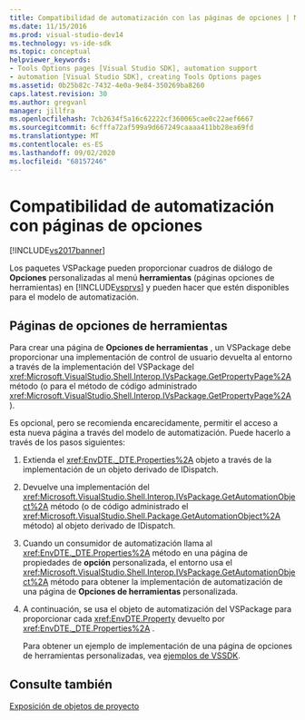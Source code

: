 ```yaml
---
title: Compatibilidad de automatización con las páginas de opciones | Microsoft Docs
ms.date: 11/15/2016
ms.prod: visual-studio-dev14
ms.technology: vs-ide-sdk
ms.topic: conceptual
helpviewer_keywords:
- Tools Options pages [Visual Studio SDK], automation support
- automation [Visual Studio SDK], creating Tools Options pages
ms.assetid: 0b25b82c-7432-4e0a-9e84-350269ba8260
caps.latest.revision: 30
ms.author: gregvanl
manager: jillfra
ms.openlocfilehash: 7cb2634f5a16c62222cf360065cae0c22aef6667
ms.sourcegitcommit: 6cfffa72af599a9d667249caaaa411bb28ea69fd
ms.translationtype: MT
ms.contentlocale: es-ES
ms.lasthandoff: 09/02/2020
ms.locfileid: "68157246"
---
```

# <a name="automation-support-for-options-pages"></a>Compatibilidad de automatización con páginas de opciones
[!INCLUDE[vs2017banner](../../includes/vs2017banner.md)]

Los paquetes VSPackage pueden proporcionar cuadros de diálogo de **Opciones** personalizadas al menú **herramientas** (páginas opciones de herramientas) en [!INCLUDE[vsprvs](../../includes/vsprvs-md.md)] y pueden hacer que estén disponibles para el modelo de automatización.  
  
## <a name="tools-options-pages"></a>Páginas de opciones de herramientas  
 Para crear una página de **Opciones de herramientas** , un VSPackage debe proporcionar una implementación de control de usuario devuelta al entorno a través de la implementación del VSPackage del <xref:Microsoft.VisualStudio.Shell.Interop.IVsPackage.GetPropertyPage%2A> método (o para el método de código administrado <xref:Microsoft.VisualStudio.Shell.Interop.IVsPackage.GetPropertyPage%2A> ).  
  
 Es opcional, pero se recomienda encarecidamente, permitir el acceso a esta nueva página a través del modelo de automatización. Puede hacerlo a través de los pasos siguientes:  
  
1. Extienda el <xref:EnvDTE._DTE.Properties%2A> objeto a través de la implementación de un objeto derivado de IDispatch.  
  
2. Devuelve una implementación del <xref:Microsoft.VisualStudio.Shell.Interop.IVsPackage.GetAutomationObject%2A> método (o de código administrado el <xref:Microsoft.VisualStudio.Shell.Package.GetAutomationObject%2A> método) al objeto derivado de IDispatch.  
  
3. Cuando un consumidor de automatización llama al <xref:EnvDTE._DTE.Properties%2A> método en una página de propiedades de **opción** personalizada, el entorno usa el <xref:Microsoft.VisualStudio.Shell.Interop.IVsPackage.GetAutomationObject%2A> método para obtener la implementación de automatización de una página de **Opciones de herramientas** personalizada.  
  
4. A continuación, se usa el objeto de automatización del VSPackage para proporcionar cada <xref:EnvDTE.Property> devuelto por <xref:EnvDTE._DTE.Properties%2A> .  
  
   Para obtener un ejemplo de implementación de una página de opciones de herramientas personalizadas, vea [ejemplos de VSSDK](../../misc/vssdk-samples.md).  
  
## <a name="see-also"></a>Consulte también  
 [Exposición de objetos de proyecto](../../extensibility/internals/exposing-project-objects.md)
